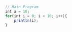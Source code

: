 




```javascript
// Main Program
int a = 10;                         
for(int i = 0; i < 10; i++){
    println(i);
}



```